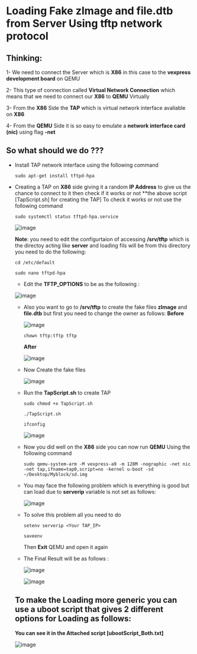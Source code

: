 # Loading Fake zImage and file.dtb from Server Using tftp network protocol

## Thinking:
1- We need to connect the Server which is **X86** in this case to the **vexpress development board** on QEMU

2- This type of connection called **Virtual Network Connection** which means that we need to connect our **X86** to **QEMU** Virtually

3- From the **X86** Side the **TAP** which is virtual network interface avaliable on **X86** 

4- From the **QEMU** Side it is so easy to emulate a **network interface card (nic)** using flag **-net**

## So what should we do ???
- Install TAP network interface using the following command
  ```
  sudo apt-get install tftpd-hpa
  ```
- Creating a TAP on **X86** side giving it a random **IP Address** to give us the chance to connect to it then check if it works or not **the above script [TapScript.sh] for creating the TAP]
  To check it works or not use the following command
  
  ```
  sudo systemctl status tftpd-hpa.service
  ```
  
  ![image](https://github.com/user-attachments/assets/22f57680-8a9a-40da-862e-fbbd3cdcca14)


  **Note**: you need to edit the configurtaion of accessing **/srv/tftp** which is the directoy acting like **server** and loading fils will be from this directory
            you need to do the following:
  ```
  cd /etc/default
  ```
  ```
  sudo nano tftpd-hpa
  ```
    - Edit the **TFTP_OPTIONS**   to be as the following :
      
 
  ![image](https://github.com/user-attachments/assets/a0d8dfc7-47b3-4712-80c9-e07428ed8383)

    - Also you want to go to **/srv/tftp** to create the fake files **zImage** and **file.dtb** but first you need to change the owner as follows:
      **Before**

      ![image](https://github.com/user-attachments/assets/d952adf6-1e1e-4594-9d08-f361ac084acf)

      ```
      chown tftp:tftp tftp
      ```
      
      **After**
      
      ![image](https://github.com/user-attachments/assets/4d85a0fc-6675-4804-9c8b-9e64c64e710e)

  - Now Create the fake files
    
    ![image](https://github.com/user-attachments/assets/95c13b60-78a4-4917-9eed-0471edb03441)

  - Run the **TapScript.sh** to create TAP
    ```
    sudo chmod +x TapScript.sh
    ```
    ```
    ./TapScript.sh
    ```
    ```
    ifconfig
    ```
    
    ![image](https://github.com/user-attachments/assets/9adf6606-f43b-4edc-a25e-fa442d13e4cf)

  
  - Now you did well on the **X86** side you can now run **QEMU** Using the following command
    
    ```
    sudo qemu-system-arm -M vexpress-a9 -m 128M -nographic -net nic -net tap,ifname=tap0,script=no -kernel u-boot -sd ~/Desktop/Myblock/sd.img
    ```
  - You may face the following problem which is everything is good but can load due to **serverip** variable is not set as follows:
    
    ![image](https://github.com/user-attachments/assets/bb82e985-ab64-4227-b533-1ca36bf97ec9)

  - To solve this problem all you need to do
    ```
    setenv serverip <Your TAP_IP>
    ```
    ```
    saveenv
    ```
    Then **Exit** QEMU and open it again
  - The Final Result will be as follows :
    
    ![image](https://github.com/user-attachments/assets/18e63aff-017e-49ae-adcb-8682883874f6)
    

    ![image](https://github.com/user-attachments/assets/c1016465-2d69-4c42-9f10-d33a9d8c71a0)



  ## To make the Loading more generic you can use a uboot script that gives 2 different options for Loading as follows:
  **You can see it in the Attached script [ubootScript_Both.txt]**

  ![image](https://github.com/user-attachments/assets/b65c7915-a703-44d7-9b64-544a0d247d68)




  
